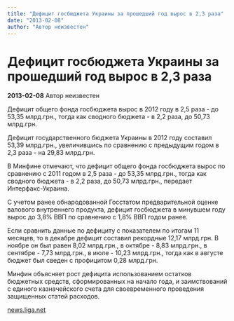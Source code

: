 ```yaml
---
title: "Дефицит госбюджета Украины за прошедший год вырос в 2,3 раза"
date: "2013-02-08"
author: "Автор неизвестен"
---
```


# Дефицит госбюджета Украины за прошедший год вырос в 2,3 раза

**2013-02-08** Автор неизвестен

Дефицит общего фонда госбюджета вырос в 2012 году в 2,5 раза - до 53,35 млрд.грн., тогда как сводного бюджета - в 2,2 раза, до 50,73 млрд.грн.

Дефицит государственного бюджета Украины в 2012 году составил 53,39 млрд.грн., увеличившись по сравнению с предыдущим годом в 2,3 раза - на 29,83 млрд.грн.

В Минфине отмечают, что дефицит общего фонда госбюджета вырос по сравнению с 2011 годом в 2,5 раза - до 53,35 млрд.грн., тогда как сводного бюджета - в 2,2 раза, до 50,73 млрд.грн., передает Интерфакс-Украина.

С учетом ранее обнародованной Госстатом предварительной оценке валового внутреннего продукта, дефицит госбюджета в минувшем году вырос до 3,8% ВВП по сравнению с 1,8% ВВП годом ранее.

Если сравнить данные по дефициту с показателем по итогам 11 месяцев, то в декабре дефицит составил рекордные 12,17 млрд.грн. В ноябре он был равен 8,02 млрд.грн., в октябре - 8,83 млрд.грн., в сентябре - 7,73 млрд.грн., в июле - 10,23 млрд.грн., тогда как в августе бюджет был сведен с профицитом 0,28 млрд.грн.

Минфин объясняет рост дефицита использованием остатков бюджетных средств, сформированных на начало года, и заимствований с единого казначейского счета для своевременного проведения защищенных статей расходов.

[news.liga.net ](http://news.liga.net/)